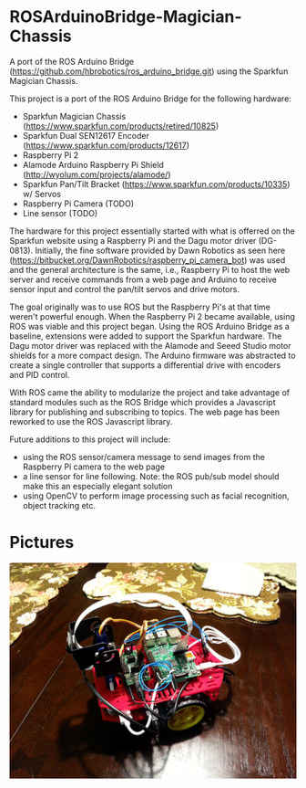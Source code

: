 # ROSArduinoBridge-Magician-Chassis
A port of the ROS Arduino Bridge (https://github.com/hbrobotics/ros_arduino_bridge.git) using the Sparkfun Magician Chassis.

This project is a port of the ROS Arduino Bridge for the following hardware:
* Sparkfun Magician Chassis (https://www.sparkfun.com/products/retired/10825)
* Sparkfun Dual SEN12617 Encoder (https://www.sparkfun.com/products/12617)
* Raspberry Pi 2
* Alamode Arduino Raspberry Pi Shield (http://wyolum.com/projects/alamode/)
* Sparkfun Pan/Tilt Bracket (https://www.sparkfun.com/products/10335) w/ Servos
* Raspberry Pi Camera (TODO)
* Line sensor (TODO)

The hardware for this project essentially started with what is offerred on the Sparkfun website using a Raspberry Pi and the Dagu motor driver (DG-0813).  Initially, the fine software provided by Dawn Robotics as seen here (https://bitbucket.org/DawnRobotics/raspberry_pi_camera_bot) was used and the general architecture is the same, i.e., Raspberry Pi to host the web server and receive commands from a web page and Arduino to receive sensor input and control the pan/tilt servos and drive motors.

The goal originally was to use ROS but the Raspberry Pi's at that time weren't powerful enough.  When the Raspberry Pi 2 became available, using ROS was viable and this project began.  Using the ROS Arduino Bridge as a baseline, extensions were added to support the Sparkfun hardware.  The Dagu motor driver was replaced with the Alamode and Seeed Studio motor shields for a more compact design.  The Arduino firmware was abstracted to create a single controller that supports a differential drive with encoders and PID control.

With ROS came the ability to modularize the project and take advantage of standard modules such as the ROS Bridge which provides a Javascript library for publishing and subscribing to topics.  The web page has been reworked to use the ROS Javascript library.

Future additions to this project will include:
* using the ROS sensor/camera message to send images from the Raspberry Pi camera to the web page
* a line sensor for line following.  Note: the ROS pub/sub model should make this an especially elegant solution
* using OpenCV to perform image processing such as facial recognition, object tracking etc.

# Pictures
![alt text](https://github.com/tslator/ROSArduinoBridge-Magician-Chassis/blob/master/images/001.jpg "Image 1")
